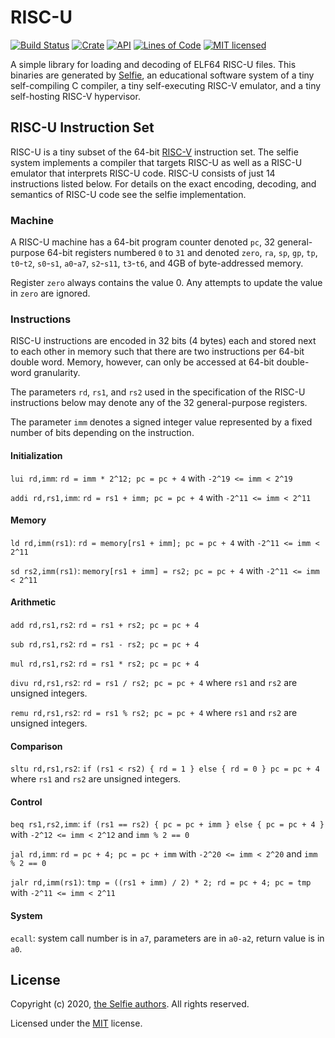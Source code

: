 # RISC-U

[![Build Status](https://github.com/cksystemsgroup/riscu/workflows/Test/badge.svg)](https://github.com/cksystemsgroup/riscu/actions)
[![Crate](https://img.shields.io/crates/v/riscu.svg)](https://crates.io/crates/riscu)
[![API](https://docs.rs/riscu/badge.svg)](https://docs.rs/riscu)
[![Lines of Code](https://tokei.rs/b1/github/cksystemsgroup/riscu)](https://github.com/cksystemsgroup/riscu)
[![MIT licensed](https://img.shields.io/badge/license-MIT-blue.svg)](https://github.com/cksystemsgroup/riscu/blob/master/LICENSE)

A simple library for loading and decoding of ELF64 RISC-U files. This binaries are generated by [Selfie](https://github.com/cksystemsteaching/selfie), an educational software system of a tiny self-compiling C compiler, a tiny self-executing RISC-V emulator, and a tiny self-hosting RISC-V hypervisor.

## RISC-U Instruction Set
RISC-U is a tiny subset of the 64-bit [RISC-V](https://en.wikipedia.org/wiki/RISC-V) instruction set. The selfie system implements a compiler that targets RISC-U as well as a RISC-U emulator that interprets RISC-U code. RISC-U consists of just 14 instructions listed below. For details on the exact encoding, decoding, and semantics of RISC-U code see the selfie implementation.

### Machine

A RISC-U machine has a 64-bit program counter denoted `pc`, 32 general-purpose 64-bit registers numbered `0` to `31` and denoted `zero`, `ra`, `sp`, `gp`, `tp`, `t0`-`t2`, `s0`-`s1`, `a0`-`a7`, `s2`-`s11`, `t3`-`t6`, and 4GB of byte-addressed memory.

Register `zero` always contains the value 0. Any attempts to update the value in `zero` are ignored.

### Instructions

RISC-U instructions are encoded in 32 bits (4 bytes) each and stored next to each other in memory such that there are two instructions per 64-bit double word. Memory, however, can only be accessed at 64-bit double-word granularity.

The parameters `rd`, `rs1`, and `rs2` used in the specification of the RISC-U instructions below may denote any of the 32 general-purpose registers.

The parameter `imm` denotes a signed integer value represented by a fixed number of bits depending on the instruction.

#### Initialization

`lui rd,imm`: `rd = imm * 2^12; pc = pc + 4` with `-2^19 <= imm < 2^19`

`addi rd,rs1,imm`: `rd = rs1 + imm; pc = pc + 4` with `-2^11 <= imm < 2^11`

#### Memory

`ld rd,imm(rs1)`: `rd = memory[rs1 + imm]; pc = pc + 4` with `-2^11 <= imm < 2^11`

`sd rs2,imm(rs1)`: `memory[rs1 + imm] = rs2; pc = pc + 4` with `-2^11 <= imm < 2^11`

#### Arithmetic

`add rd,rs1,rs2`: `rd = rs1 + rs2; pc = pc + 4`

`sub rd,rs1,rs2`: `rd = rs1 - rs2; pc = pc + 4`

`mul rd,rs1,rs2`: `rd = rs1 * rs2; pc = pc + 4`

`divu rd,rs1,rs2`: `rd = rs1 / rs2; pc = pc + 4` where `rs1` and `rs2` are unsigned integers.

`remu rd,rs1,rs2`: `rd = rs1 % rs2; pc = pc + 4` where `rs1` and `rs2` are unsigned integers.

#### Comparison

`sltu rd,rs1,rs2`: `if (rs1 < rs2) { rd = 1 } else { rd = 0 } pc = pc + 4` where `rs1` and `rs2` are unsigned integers.

#### Control

`beq rs1,rs2,imm`: `if (rs1 == rs2) { pc = pc + imm } else { pc = pc + 4 }` with `-2^12 <= imm < 2^12` and `imm % 2 == 0`

`jal rd,imm`: `rd = pc + 4; pc = pc + imm` with `-2^20 <= imm < 2^20` and `imm % 2 == 0`

`jalr rd,imm(rs1)`: `tmp = ((rs1 + imm) / 2) * 2; rd = pc + 4; pc = tmp` with `-2^11 <= imm < 2^11`

#### System

`ecall`: system call number is in `a7`, parameters are in `a0-a2`, return value is in `a0`.

## License

Copyright (c) 2020, [the Selfie authors](https://github.com/cksystemsteaching/selfie). All rights reserved.

Licensed under the [MIT](LICENSE) license.
